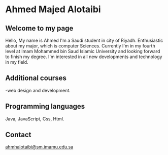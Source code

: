# Ahmed Majed Alotaibi
## Welcome to my page

   Hello, My name is Ahmed I'm a Saudi student in city of Riyadh. Enthusiastic about my major, which is computer Sciences. Currently I'm in my fourth level at Imam Mohammed bin Saud Islamic University and looking forward to finish my degree. I'm interested in all new developments and technology in my field.

## Additional courses

-web design and development.

## Programming languages

Java,
JavaScript,
Css,
Html.

## Contact
<a href="mailto:kahmhalotaibi@sm.imamu.edu.sa">ahmhalotaibi@sm.imamu.edu.sa</a>
